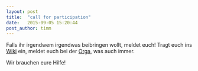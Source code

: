 ```yaml
---
layout: post
title:  "call for participation"
date:   2015-09-05 15:20:44
post_author: timm
---
```


Falls ihr irgendwem irgendwas beibringen wollt, meldet euch!
Tragt euch ins [Wiki](https://wiki.hackimpott.de) ein, meldet euch bei der [Orga](mailto:orga@hackimpott.de), was auch immer.

Wir brauchen eure Hilfe!
